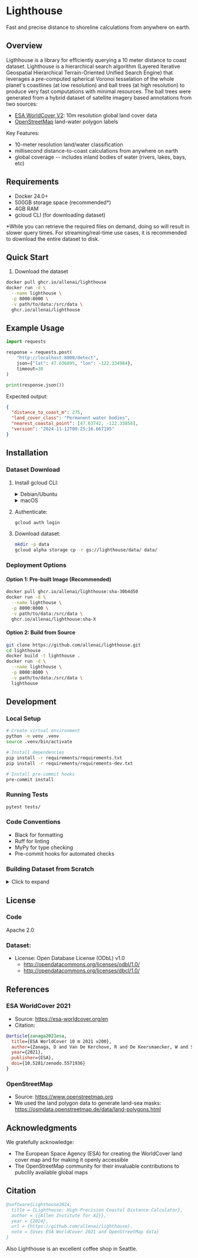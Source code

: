 # Lighthouse
Fast and precise distance to shoreline calculations from anywhere on earth. 

##  Overview
Ligthhouse is a library for efficiently querying a 10 meter distance to coast dataset. Lighthouse is a hierarchical search algorithm (Layered Iterative Geospatial Hierarchical Terrain-Oriented Unified Search Engine) that leverages a pre-computed spherical Voronoi tesselation of the whole planet's coastlines (at low resolution) and ball trees (at high resolution) to produce very fast computations with minimal resources. The ball trees were generated from a hybrid dataset of satellite imagery based annotations from two sources:
- [ESA WorldCover V2](https://esa-worldcover.org/en): 10m resolution global land cover data
- [OpenStreetMap](https://www.openstreetmap.org) land-water polygon labels

Key Features:
- 10-meter resolution land/water classification
- millisecond distance-to-coast calculations from anywhere on earth
- global coverage -- includes inland bodies of water (rivers, lakes, bays, etc)


## Requirements
- Docker 24.0+
- 500GB storage space (recommended*)
- 4GB RAM
- gcloud CLI (for downloading dataset)

*While you can retrieve the required files on demand, doing so will result in slower query times. For streaming/real-time use cases, it is recommended to download the entire dataset to disk.

## Quick Start
1. Download the dataset
```bash
docker pull ghcr.io/allenai/lighthouse
docker run -d \
  --name lighthouse \
  -p 8000:8000 \
  -v path/to/data:/src/data \
  ghcr.io/allenai/lighthouse
```

## Example Usage

```python
import requests

response = requests.post(
    "http://localhost:8000/detect",
    json={"lat": 47.636895, "lon": -122.334984},
    timeout=30
)

print(response.json())
```

Expected output:
```json
{
  "distance_to_coast_m": 275,
  "land_cover_class": "Permanent water bodies",
  "nearest_coastal_point": [47.63742, -122.33858],
  "version": "2024-11-12T00:25:16.667195"
}
```

## Installation

### Dataset Download

1. Install gcloud CLI:
   <details>
   <summary>Debian/Ubuntu</summary>

   ```bash
   echo "deb [signed-by=/usr/share/keyrings/cloud.google.gpg] \
     https://packages.cloud.google.com/apt cloud-sdk main" | \
     sudo tee -a /etc/apt/sources.list.d/google-cloud-sdk.list

   curl https://packages.cloud.google.com/apt/doc/apt-key.gpg | \
     sudo apt-key --keyring /usr/share/keyrings/cloud.google.gpg add -

   sudo apt-get update && sudo apt-get install google-cloud-cli
   ```
   </details>

   <details>
   <summary>macOS</summary>

   ```bash
   brew install --cask google-cloud-sdk
   ```
   </details>

2. Authenticate:
   ```bash
   gcloud auth login
   ```

3. Download dataset:
   ```bash
   mkdir -p data
   gcloud alpha storage cp -r gs://lighthouse/data/ data/
   ```

### Deployment Options

#### Option 1: Pre-built Image (Recommended)
```bash
docker pull ghcr.io/allenai/lighthouse:sha-30b4d50
docker run -d \
  --name lighthouse \
  -p 8000:8000 \
  -v path/to/data:/src/data \
  ghcr.io/allenai/lighthouse:sha-X
```

#### Option 2: Build from Source
```bash
git clone https://github.com/allenai/lighthouse.git
cd lighthouse
docker build -t lighthouse .
docker run -d \
  --name lighthouse \
  -p 8000:8000 \
  -v path/to/data:/src/data \
  lighthouse
```

## Development

### Local Setup
```bash
# Create virtual environment
python -m venv .venv
source .venv/bin/activate

# Install dependencies
pip install -r requirements/requirements.txt
pip install -r requirements/requirements-dev.txt

# Install pre-commit hooks
pre-commit install
```

### Running Tests
```bash
pytest tests/
```

### Code Conventions
- Black for formatting
- Ruff for linting
- MyPy for type checking
- Pre-commit hooks for automated checks

### Building Dataset from Scratch

<details>
<summary>Click to expand</summary>

1. Download ESA WorldCover data:
   ```bash
   bash src/download_worldcover.sh
   ```

2. Download OSM land polygons:
   ```bash
   wget -P data/osm \
     https://osmdata.openstreetmap.de/download/land-polygons-split-4326.zip
   unzip data/osm/land-polygons-split-4326.zip -d data/osm
   ```

3. Process data:
   ```bash
   python src/gen_all_missing_tiles.py
   python src/convert_geotiff_to_h5.py
   python src/extract_coastal_points.py
   python src/convert_coastal_points_to_ball_trees.py
   ```
</details>

## License

### Code
Apache 2.0

### Dataset:
- License: Open Database License (ODbL) v1.0
  - http://opendatacommons.org/licenses/odbl/1.0/
  - http://opendatacommons.org/licenses/dbcl/1.0/

## References
### ESA WorldCover 2021
- Source: https://esa-worldcover.org/en
- Citation:
```bibtex
@article{zanaga2021esa,
  title={ESA WorldCover 10 m 2021 v200},
  author={Zanaga, D and Van De Kerchove, R and De Keersmaecker, W and Souverijns, N and Brockmann, C and Quast, R and Wevers, J and Grosu, A and Paccini, A and Vergnaud, S and others},
  year={2021},
  publisher={ESA},
  doi={10.5281/zenodo.5571936}
}
```

### OpenStreetMap
- Source: https://www.openstreetmap.org
- We used the land polygon data to generate land-sea masks: https://osmdata.openstreetmap.de/data/land-polygons.html

## Acknowledgments

We gratefully acknowledge:
- The European Space Agency (ESA) for creating the WorldCover land cover map and for making it openly accessible
- The OpenStreetMap community for their invaluable contributions to pubclily available global maps

## Citation

```bibtex
@software{Lighthouse2024,
  title = {Lighthouse: High-Precision Coastal Distance Calculator},
  author = {{Allen Institute for AI}},
  year = {2024},
  url = {https://github.com/allenai/lighthouse},
  note = {Uses ESA WorldCover 2021 and OpenStreetMap data}
}
```

Also Lighthouse is an excellent coffee shop in Seattle. 
